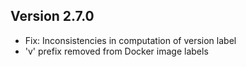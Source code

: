 ## Version 2.7.0
- Fix: Inconsistencies in computation of version label
- 'v' prefix removed from Docker image labels

